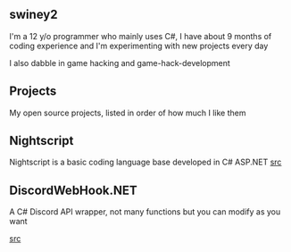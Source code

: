## swiney2

I'm a 12 y/o programmer who mainly uses C#, I have about 9 months of coding experience and I'm experimenting with new projects every day

I also dabble in game hacking and game-hack-development


## Projects

My open source projects, listed in order of how much I like them 

## Nightscript

Nightscript is a basic coding language base developed in C# ASP.NET
[src](https://github.com/swiney-2/nightscript)

## DiscordWebHook.NET

A C# Discord API wrapper, not many functions but you can modify as you want

[src](https://github.com/swiney-2/DiscordWebHook.NET)
